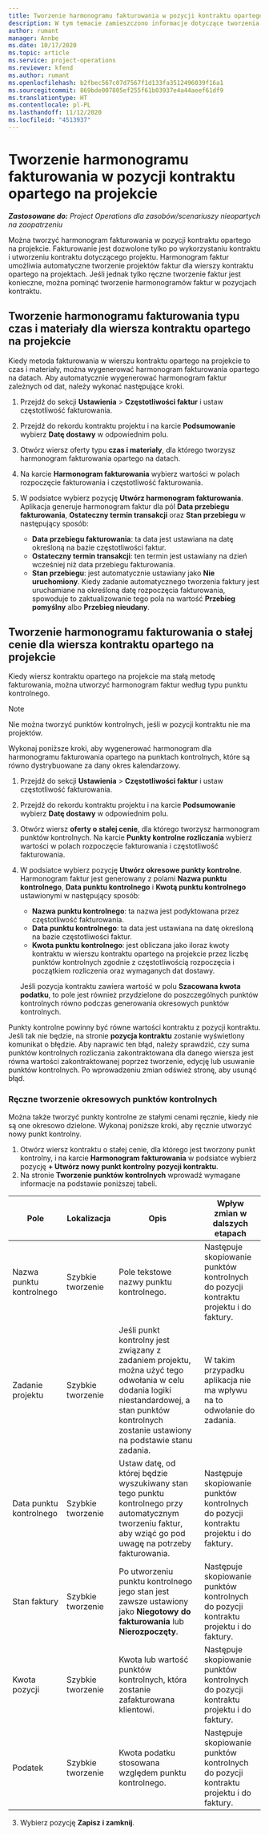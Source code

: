 ```yaml
---
title: Tworzenie harmonogramu fakturowania w pozycji kontraktu opartego na projekcie
description: W tym temacie zamieszczono informacje dotyczące tworzenia harmonogramów faktur i punktów kontrolnych wierszy kontraktów.
author: rumant
manager: Annbe
ms.date: 10/17/2020
ms.topic: article
ms.service: project-operations
ms.reviewer: kfend
ms.author: rumant
ms.openlocfilehash: b2fbec567c07d7567f1d133fa3512496039f16a1
ms.sourcegitcommit: 869bde007805ef255f61b03937e4a44aeef61df9
ms.translationtype: HT
ms.contentlocale: pl-PL
ms.lasthandoff: 11/12/2020
ms.locfileid: "4513937"
---
```

# <a name="create-an-invoice-schedule-on-a-project-based-contract-line"></a>Tworzenie harmonogramu fakturowania w pozycji kontraktu opartego na projekcie 

_**Zastosowane do:** Project Operations dla zasobów/scenariuszy nieopartych na zaopatrzeniu_

Można tworzyć harmonogram fakturowania w pozycji kontraktu opartego na projekcie. Fakturowanie jest dozwolone tylko po wykorzystaniu kontraktu i utworzeniu kontraktu dotyczącego projektu. Harmonogram faktur umożliwia automatyczne tworzenie projektów faktur dla wierszy kontraktu opartego na projektach. Jeśli jednak tylko ręczne tworzenie faktur jest konieczne, można pominąć tworzenie harmonogramów faktur w pozycjach kontraktu.

## <a name="create-a-time-and-material-invoice-schedule-for-a-contract-line"></a>Tworzenie harmonogramu fakturowania typu czas i materiały dla wiersza kontraktu opartego na projekcie

Kiedy metoda fakturowania w wierszu kontraktu opartego na projekcie to czas i materiały, można wygenerować harmonogram fakturowania opartego na datach. Aby automatycznie wygenerować harmonogram faktur zależnych od dat, należy wykonać następujące kroki.

1. Przejdź do sekcji **Ustawienia** > **Częstotliwości faktur** i ustaw częstotliwość fakturowania.
2. Przejdź do rekordu kontraktu projektu i na karcie **Podsumowanie** wybierz **Datę dostawy** w odpowiednim polu.
3. Otwórz wiersz oferty typu **czas i materiały**, dla którego tworzysz harmonogram fakturowania opartego na datach. 
4. Na karcie **Harmonogram fakturowania** wybierz wartości w polach rozpoczęcie fakturowania i częstotliwość fakturowania.
5. W podsiatce wybierz pozycję **Utwórz harmonogram fakturowania**. Aplikacja generuje harmonogram faktur dla pól **Data przebiegu fakturowania**, **Ostateczny termin transakcji** oraz **Stan przebiegu** w następujący sposób:

    - **Data przebiegu fakturowania**: ta data jest ustawiana na datę określoną na bazie częstotliwości faktur.
    - **Ostateczny termin transakcji**: ten termin jest ustawiany na dzień wcześniej niż data przebiegu fakturowania.
    - **Stan przebiegu**: jest automatycznie ustawiany jako **Nie uruchomiony**. Kiedy zadanie automatycznego tworzenia faktury jest uruchamiane na określoną datę rozpoczęcia fakturowania, spowoduje to zaktualizowanie tego pola na wartość **Przebieg pomyślny** albo **Przebieg nieudany**.

## <a name="create-a-fixed-price-invoice-schedule-for-a-contract-line"></a>Tworzenie harmonogramu fakturowania o stałej cenie dla wiersza kontraktu opartego na projekcie

Kiedy wiersz kontraktu opartego na projekcie ma stałą metodę fakturowania, można utworzyć harmonogram faktur według typu punktu kontrolnego. 

> [!NOTE]
> Nie można tworzyć punktów kontrolnych, jeśli w pozycji kontraktu nie ma projektów.

Wykonaj poniższe kroki, aby wygenerować harmonogram dla harmonogramu fakturowania opartego na punktach kontrolnych, które są równo dystrybuowane za dany okres kalendarzowy.

1. Przejdź do sekcji **Ustawienia** > **Częstotliwości faktur** i ustaw częstotliwość fakturowania.
2. Przejdź do rekordu kontraktu projektu i na karcie **Podsumowanie** wybierz **Datę dostawy** w odpowiednim polu.
3. Otwórz wiersz **oferty o stałej cenie**, dla którego tworzysz harmonogram punktów kontrolnych. Na karcie **Punkty kontrolne rozliczania** wybierz wartości w polach rozpoczęcie fakturowania i częstotliwość fakturowania. 
4. W podsiatce wybierz pozycję **Utwórz okresowe punkty kontrolne**. Harmonogram faktur jest generowany z polami **Nazwa punktu kontrolnego**, **Data punktu kontrolnego** i **Kwotą punktu kontrolnego** ustawionymi w następujący sposób:

    - **Nazwa punktu kontrolnego**: ta nazwa jest podyktowana przez częstotliwość fakturowania.
    - **Data punktu kontrolnego**: ta data jest ustawiana na datę określoną na bazie częstotliwości faktur.
    - **Kwota punktu kontrolnego**: jest obliczana jako iloraz kwoty kontraktu w wierszu kontraktu opartego na projekcie przez liczbę punktów kontrolnych zgodnie z częstotliwością rozpoczęcia i początkiem rozliczenia oraz wymaganych dat dostawy.

    Jeśli pozycja kontraktu zawiera wartość w polu **Szacowana kwota podatku**, to pole jest również przydzielone do poszczególnych punktów kontrolnych równo podczas generowania okresowych punktów kontrolnych.

Punkty kontrolne powinny być równe wartości kontraktu z pozycji kontraktu. Jeśli tak nie będzie, na stronie **pozycja kontraktu** zostanie wyświetlony komunikat o błędzie. Aby naprawić ten błąd, należy sprawdzić, czy suma punktów kontrolnych rozliczania zakontraktowana dla danego wiersza jest równa wartości zakontraktowanej poprzez tworzenie, edycję lub usuwanie punktów kontrolnych. Po wprowadzeniu zmian odśwież stronę, aby usunąć błąd.

### <a name="manually-create-milestones"></a>Ręczne tworzenie okresowych punktów kontrolnych

Można także tworzyć punkty kontrolne ze stałymi cenami ręcznie, kiedy nie są one okresowo dzielone. Wykonaj poniższe kroki, aby ręcznie utworzyć nowy punkt kontrolny.

1. Otwórz wiersz kontraktu o stałej cenie, dla którego jest tworzony punkt kontrolny, i na karcie **Harmonogram fakturowania** w podsiatce wybierz pozycję **+ Utwórz nowy punkt kontrolny pozycji kontraktu**. 
2. Na stronie **Tworzenie punktów kontrolnych** wprowadź wymagane informacje na podstawie poniższej tabeli.

| Pole | Lokalizacja | Opis | Wpływ zmian w dalszych etapach |
| --- | --- | --- | --- |
| Nazwa punktu kontrolnego | Szybkie tworzenie | Pole tekstowe nazwy punktu kontrolnego. | Następuje skopiowanie punktów kontrolnych do pozycji kontraktu projektu i do faktury. |
| Zadanie projektu | Szybkie tworzenie | Jeśli punkt kontrolny jest związany z zadaniem projektu, można użyć tego odwołania w celu dodania logiki niestandardowej, a stan punktów kontrolnych zostanie ustawiony na podstawie stanu zadania. | W takim przypadku aplikacja nie ma wpływu na to odwołanie do zadania. |
| Data punktu kontrolnego | Szybkie tworzenie | Ustaw datę, od której będzie wyszukiwany stan tego punktu kontrolnego przy automatycznym tworzeniu faktur, aby wziąć go pod uwagę na potrzeby fakturowania. | Następuje skopiowanie punktów kontrolnych do pozycji kontraktu projektu i do faktury. |
| Stan faktury | Szybkie tworzenie | Po utworzeniu punktu kontrolnego jego stan jest zawsze ustawiony jako **Niegotowy do fakturowania** lub **Nierozpoczęty**. | Następuje skopiowanie punktów kontrolnych do pozycji kontraktu projektu i do faktury. |
| Kwota pozycji | Szybkie tworzenie | Kwota lub wartość punktów kontrolnych, która zostanie zafakturowana klientowi. | Następuje skopiowanie punktów kontrolnych do pozycji kontraktu projektu i do faktury. |
| Podatek | Szybkie tworzenie | Kwota podatku stosowana względem punktu kontrolnego. | Następuje skopiowanie punktów kontrolnych do pozycji kontraktu projektu i do faktury. |

3. Wybierz pozycję **Zapisz i zamknij**.
